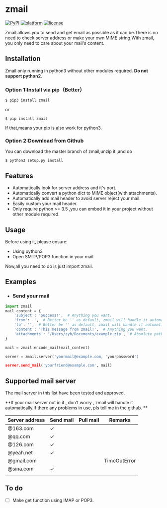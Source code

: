 # zmail

[![PyPI](https://img.shields.io/pypi/v/yagmail.svg?style=flat-square)]()
[![platform](https://img.shields.io/badge/python-3.5-green.svg)]()
[![license](https://img.shields.io/github/license/mashape/apistatus.svg?style=flat-square)]()

Zmail allows you to send and get email as possible as it can be.There is no need to check server address or make your own MIME string.With zmail, you only need to care about your mail's content.

## Installation 

Zmail only running in python3 without other modules required. **Do not support python2**.

### Option 1:Install via pip（Better）

```
$ pip3 install zmail
```

or

```
$ pip install zmail
```

If that,means your pip is also work for python3.

### Option 2:Download from Github

You can download the master branch of zmail,unzip it ,and do

```
$ python3 setup.py install
```

## Features

- Automatically look for server address and it's port.
- Automatically convert a python dict to MIME object(with attachments).
- Automatically add mail header to avoid server reject your mail.
- Easily custom your mail header.
- Only require python >= 3.5 ,you can embed it in your project without other module required.

## Usage

Before using it, please ensure:

- Using python3
- Open SMTP/POP3 function in your mail

Now,all you need to do is just import zmail.

## Examples

- ### Send your mail

```python
import zmail
mail_content = {
    'subject': 'Success!',  # Anything you want.
    'from': '',  # Better be '' as default, zmail will handle it automatically.
    'to': '',  # Better be '' as default, zmail will handle it automatically.
    'content': 'This message from zmail!',  # Anything you want.
    'attachments': '/Users/zyh/Documents/example.zip',  # Absolute path will be better.
}

mail = zmail.encode_mail(mail_content)

server = zmail.server('yourmail@example.com, 'yourpassword')

server.send_mail('yourfriend@example.com', mail)
```

## Supported mail server

The mail server in this list have been tested and approved.

**If your mail server not in it , don't worry , zmail will handle it automatically.If there any problems in use, pls tell me in the github. ** 

| Server address | Send mail | Pull mail | Remarks      |
| -------------- | --------- | --------- | ------------ |
| @163.com       | ✓         |           |              |
| @qq.com        | ✓         |           |              |
| @126.com       | ✓         |           |              |
| @yeah.net      | ✓         |           |              |
| @gmail.com     |           |           | TimeOutError |
| @sina.com      | ✓         |           |              |
|                |           |           |              |

## To do

- [ ] Make get function using IMAP or POP3.
